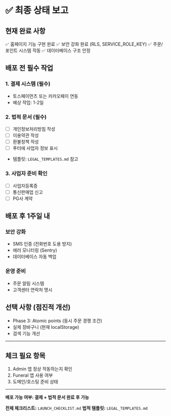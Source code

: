 # ✅ 최종 상태 보고

## 현재 완료 사항
✅ 홈페이지 기능 구현 완료
✅ 보안 강화 완료 (RLS, SERVICE_ROLE_KEY)
✅ 주문/포인트 시스템 작동
✅ 데이터베이스 구조 안정

## 배포 전 필수 작업

### 1. 결제 시스템 (필수)
- 토스페이먼츠 또는 카카오페이 연동
- 예상 작업: 1-2일

### 2. 법적 문서 (필수)
- [ ] 개인정보처리방침 작성
- [ ] 이용약관 작성
- [ ] 환불정책 작성
- [ ] 푸터에 사업자 정보 표시
- 템플릿: `LEGAL_TEMPLATES.md` 참고

### 3. 사업자 준비 확인
- [ ] 사업자등록증
- [ ] 통신판매업 신고
- [ ] PG사 계약

## 배포 후 1주일 내

### 보안 강화
- SMS 인증 (전화번호 도용 방지)
- 에러 모니터링 (Sentry)
- 데이터베이스 자동 백업

### 운영 준비
- 주문 알림 시스템
- 고객센터 연락처 명시

## 선택 사항 (점진적 개선)
- Phase 3: Atomic points (동시 주문 경쟁 조건)
- 실제 장바구니 (현재 localStorage)
- 검색 기능 개선

---

## 체크 필요 항목
1. Admin 앱 정상 작동하는지 확인
2. Funeral 앱 사용 여부
3. 도메인/호스팅 준비 상태

---

**배포 가능 여부: 결제 + 법적 문서 완료 후 가능**

**전체 체크리스트:** `LAUNCH_CHECKLIST.md`
**법적 템플릿:** `LEGAL_TEMPLATES.md`
